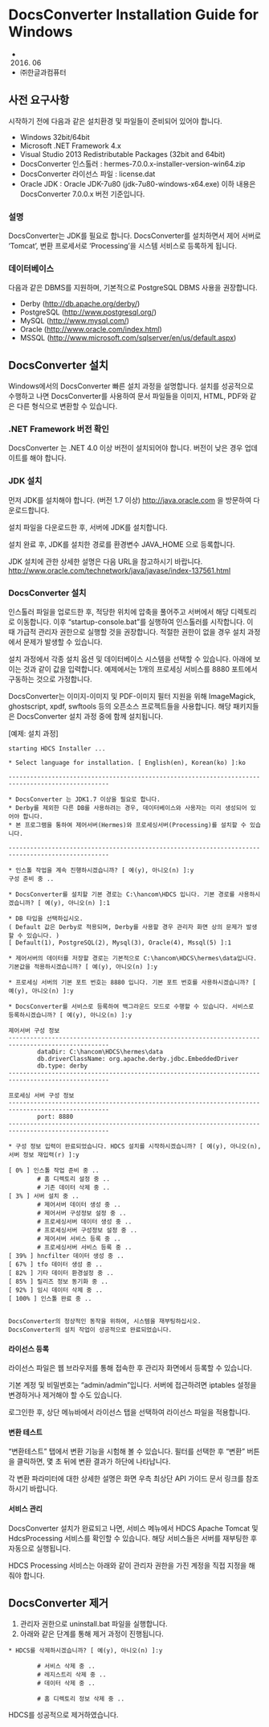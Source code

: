 # DocsConverter Installation Guide for Windows
* 2016. 06
* ㈜한글과컴퓨터


## 사전 요구사항
시작하기 전에 다음과 같은 설치환경 및 파일들이 준비되어 있어야 합니다.
* Windows 32bit/64bit
* Microsoft .NET Framework 4.x
* Visual Studio 2013 Redistributable Packages (32bit and 64bit)
* DocsConverter 인스톨러 : hermes-7.0.0.x-installer-version-win64.zip
* DocsConverter 라이선스 파일 : license.dat
* Oracle JDK : Oracle JDK-7u80 (jdk-7u80-windows-x64.exe)
이하 내용은 DocsConverter 7.0.0.x 버전 기준입니다.

### 설명
DocsConverter는 JDK를 필요로 합니다. 
DocsConverter를 설치하면서 제어 서버로 ‘Tomcat’, 변환 프로세서로 ‘Processing’을 시스템 서비스로 등록하게 됩니다.

### 데이터베이스
다음과 같은 DBMS를 지원하며, 기본적으로 PostgreSQL DBMS 사용을 권장합니다.
* Derby (http://db.apache.org/derby/)
* PostgreSQL (http://www.postgresql.org/)
* MySQL (http://www.mysql.com/)
* Oracle (http://www.oracle.com/index.html)
* MSSQL (http://www.microsoft.com/sqlserver/en/us/default.aspx)

## DocsConverter 설치
Windows에서의 DocsConverter 빠른 설치 과정을 설명합니다. 설치를 성공적으로 수행하고 나면 DocsConverter를 사용하여 문서 파일들을 이미지, HTML, PDF와 같은 다른 형식으로 변환할 수 있습니다.

### .NET Framework 버전 확인
DocsConverter 는 .NET 4.0 이상 버전이 설치되어야 합니다. 버전이 낮은 경우 업데이트를 해야 합니다.

### JDK 설치
먼저 JDK를 설치해야 합니다. (버전 1.7 이상) http://java.oracle.com 을 방문하여 다운로드합니다.


설치 파일을 다운로드한 후, 서버에 JDK를 설치합니다.


설치 완료 후, JDK를 설치한 경로를 환경변수 JAVA_HOME 으로 등록합니다.


JDK 설치에 관한 상세한 설명은 다음 URL을 참고하시기 바랍니다.
http://www.oracle.com/technetwork/java/javase/index-137561.html


### DocsConverter 설치
인스톨러 파일을 업로드한 후, 적당한 위치에 압축을 풀어주고 서버에서 해당 디렉토리로 이동합니다. 이후 “startup-console.bat”를 실행하여 인스톨러를 시작합니다. 이 때 가급적 관리자 권한으로 실행할 것을 권장합니다. 적절한 권한이 없을 경우 설치 과정에서 문제가 발생할 수 있습니다.

설치 과정에서 각종 설치 옵션 및 데이터베이스 시스템을 선택할 수 있습니다. 아래에 보이는 것과 같이 값을 입력합니다. 예제에서는 1개의 프로세싱 서비스를 8880 포트에서 구동하는 것으로 가정합니다.

DocsConverter는 이미지-이미지 및 PDF-이미지 필터 지원을 위해 ImageMagick, ghostscript, xpdf, swftools 등의 오픈소스 프로젝트들을 사용합니다. 해당 패키지들은 DocsConverter 설치 과정 중에 함께 설치됩니다.

[예제: 설치 과정] 
```
starting HDCS Installer ...

* Select language for installation. [ English(en), Korean(ko) ]:ko

--------------------------------------------------------------------------------------------------

* DocsConverter 는 JDK1.7 이상을 필요로 합니다.
* Derby를 제외한 다른 DB를 사용하려는 경우, 데이터베이스와 사용자는 미리 생성되어 있어야 합니다.
* 본 프로그램을 통하여 제어서버(Hermes)와 프로세싱서버(Processing)를 설치할 수 있습니다.

--------------------------------------------------------------------------------------------------

* 인스톨 작업을 계속 진행하시겠습니까? [ 예(y), 아니오(n) ]:y
구성 준비 중 ..

* DocsConverter를 설치할 기본 경로는 C:\hancom\HDCS 입니다. 기본 경로를 사용하시겠습니까? [ 예(y), 아니오(n) ]:1

* DB 타입을 선택하십시오.
( Default 값은 Derby로 적용되며, Derby를 사용할 경우 관리자 화면 상의 문제가 발생할 수 있습니다. )
[ Default(1), PostgreSQL(2), Mysql(3), Oracle(4), Mssql(5) ]:1

* 제어서버의 데이터를 저장할 경로는 기본적으로 C:\hancom\HDCS\hermes\data입니다.
기본값을 적용하시겠습니까? [ 예(y), 아니오(n) ]:y

* 프로세싱 서버의 기본 포트 번호는 8880 입니다. 기본 포트 번호를 사용하시겠습니까? [ 예(y), 아니오(n) ]:y

* DocsConverter를 서비스로 등록하여 백그라운드 모드로 수행할 수 있습니다. 서비스로 등록하시겠습니까? [ 예(y), 아니오(n) ]:y

제어서버 구성 정보
--------------------------------------------------------------------------------------------------
        dataDir: C:\hancom\HDCS\hermes\data
        db.driverClassName: org.apache.derby.jdbc.EmbeddedDriver
        db.type: derby
--------------------------------------------------------------------------------------------------

프로세싱 서버 구성 정보
--------------------------------------------------------------------------------------------------
        port: 8880
--------------------------------------------------------------------------------------------------

* 구성 정보 입력이 완료되었습니다. HDCS 설치를 시작하시겠습니까? [ 예(y), 아니오(n), 서버 정보 재입력(r) ]:y

[ 0% ] 인스톨 작업 준비 중 ..
        # 홈 디렉토리 설정 중 ..
        # 기존 데이터 삭제 중 ..
[ 3% ] 서버 설치 중 ..
        # 제어서버 데이터 생성 중 ..
        # 제어서버 구성정보 설정 중 ..
        # 프로세싱서버 데이터 생성 중 ..
        # 프로세싱서버 구성정보 설정 중 ..
        # 제어서버 서비스 등록 중 ..
        # 프로세싱서버 서비스 등록 중 ..
[ 39% ] hncfilter 데이터 생성 중 ..
[ 67% ] tfo 데이터 생성 중 ..
[ 82% ] 기타 데이터 환경설정 중 ..
[ 85% ] 릴리즈 정보 동기화 중 ..
[ 92% ] 임시 데이터 삭제 중 ..
[ 100% ] 인스톨 완료 중 ..


DocsConverter의 정상적인 동작을 위하여, 시스템을 재부팅하십시오.
DocsConverter의 설치 작업이 성공적으로 완료되었습니다.
```

#### 라이선스 등록

라이선스 파일은 웹 브라우저를 통해 접속한 후 관리자 화면에서 등록할 수 있습니다.


기본 계정 및 비밀번호는 “admin/admin”입니다. 
서버에 접근하려면 iptables 설정을 변경하거나 제거해야 할 수도 있습니다.


로그인한 후, 상단 메뉴바에서 라이선스 탭을 선택하여 라이선스 파일을 적용합니다.

#### 변환 테스트

“변환테스트” 탭에서 변환 기능을 시험해 볼 수 있습니다. 필터를 선택한 후 “변환” 버튼을 클릭하면, 몇 초 뒤에 변환 결과가 하단에 나타납니다. 



각 변환 파라미터에 대한 상세한 설명은 화면 우측 최상단 API 가이드 문서 링크를 참조하시기 바랍니다.

#### 서비스 관리

DocsConverter 설치가 완료되고 나면, 서비스 메뉴에서 HDCS Apache Tomcat 및 HdcsProcessing 서비스를 확인할 수 있습니다. 해당 서비스들은 서버를 재부팅한 후 자동으로 실행됩니다.



HDCS Processing 서비스는 아래와 같이 관리자 권한을 가진 계정을 직접 지정을 해줘야 합니다.




## DocsConverter 제거
1. 관리자 권한으로 uninstall.bat 파일을 실행합니다.
2. 아래와 같은 단계를 통해 제거 과정이 진행됩니다.

```
* HDCS를 삭제하시겠습니까? [ 예(y), 아니오(n) ]:y

        # 서비스 삭제 중 ..
        # 레지스트리 삭제 중 ..
        # 데이터 삭제 중 ..

        # 홈 디렉토리 정보 삭제 중 ..

```
HDCS를 성공적으로 제거하였습니다.
